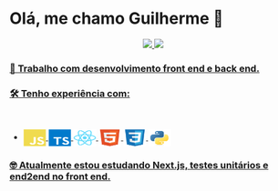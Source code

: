 # Olá, me chamo Guilherme 👋

<div align="center">
  <a href="https://github.com/GuilhermeOlavoLaux">
  <img height="180em" src="https://github-readme-stats.vercel.app/api?username=GuilhermeOlavoLaux&show_icons=true&theme=dark&include_all_commits=true&count_private=true"/>
  <img height="180em" src="https://github-readme-stats.vercel.app/api/top-langs/?username=GuilhermeOlavoLaux&layout=compact&langs_count=7&theme=dark"/>
</div>
 <div align="initial">
    
 ### 🔭 Trabalho com desenvolvimento front end e back end.   
 ### 🛠 Tenho experiência com:    
   
 <div style="display: inline_block"><br>
   
  <ul> 
     <li>
  <img align="center" alt="Rafa-Js" height="30" width="40" src="https://raw.githubusercontent.com/devicons/devicon/master/icons/javascript/javascript-plain.svg">
  <img align="center" alt="Rafa-Ts" height="30" width="40" src="https://raw.githubusercontent.com/devicons/devicon/master/icons/typescript/typescript-plain.svg">
  <img align="center" alt="Rafa-React" height="30" width="40" src="https://raw.githubusercontent.com/devicons/devicon/master/icons/react/react-original.svg">
  <img align="center" alt="Rafa-HTML" height="30" width="40" src="https://raw.githubusercontent.com/devicons/devicon/master/icons/html5/html5-original.svg">
  <img align="center" alt="Rafa-CSS" height="30" width="40" src="https://raw.githubusercontent.com/devicons/devicon/master/icons/css3/css3-original.svg">
  <img align="center" alt="Rafa-Python" height="30" width="40" src="https://raw.githubusercontent.com/devicons/devicon/master/icons/python/python-original.svg">
     </li>
  </ul>
</div>
  
 ### 🤓 Atualmente estou estudando Next.js, testes unitários e end2end no front end.
 </div>
